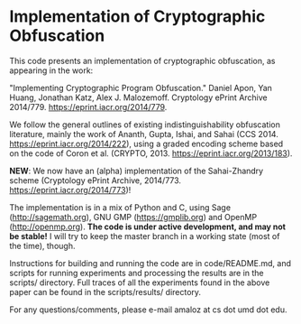 Implementation of Cryptographic Obfuscation
==================================================

This code presents an implementation of cryptographic obfuscation, as appearing
in the work:

"Implementing Cryptographic Program Obfuscation." Daniel Apon, Yan Huang,
Jonathan Katz, Alex J. Malozemoff. Cryptology ePrint Archive 2014/779.
https://eprint.iacr.org/2014/779.

We follow the general outlines of existing indistinguishability obfuscation
literature, mainly the work of Ananth, Gupta, Ishai, and Sahai (CCS 2014.
https://eprint.iacr.org/2014/222), using a graded encoding scheme based on the
code of Coron et al. (CRYPTO, 2013. https://eprint.iacr.org/2013/183).

<b>NEW</b>: We now have an (alpha) implementation of the Sahai-Zhandry scheme
(Cryptology ePrint Archive, 2014/773. https://eprint.iacr.org/2014/773)!

The implementation is in a mix of Python and C, using Sage
(http://sagemath.org), GNU GMP (https://gmplib.org) and OpenMP
(http://openmp.org).  <b>The code is under active development, and may not be
stable!</b> I will try to keep the master branch in a working state (most of the
time), though.

Instructions for building and running the code are in code/README.md, and
scripts for running experiments and processing the results are in the scripts/
directory.  Full traces of all the experiments found in the above paper can be
found in the scripts/results/ directory.

For any questions/comments, please e-mail amaloz at cs dot umd dot edu.

